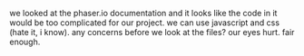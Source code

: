 we looked at the phaser.io documentation and it looks like the code in it would be too complicated for our project. we can use
javascript and css (hate it, i know). 
any concerns before we look at the files?
our eyes hurt.
fair enough.

